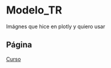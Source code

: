 # Modelo_TR
Imágnes que hice en plotly y quiero usar 
## Página
[Curso](https://rossanatorres.github.io/Modelo_TR/intento_imagen.html)
